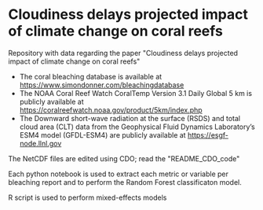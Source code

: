 # Cloudiness delays projected impact of climate change on coral reefs
Repository with data regarding the paper "Cloudiness delays projected impact of climate change on coral reefs"
+ The coral bleaching database is available at https://www.simondonner.com/bleachingdatabase
+ The NOAA Coral Reef Watch CoralTemp Version 3.1 Daily Global 5 km is publicly available at https://coralreefwatch.noaa.gov/product/5km/index.php 
+ The Downward short-wave radiation at the surface (RSDS) and total cloud area (CLT) data from the Geophysical Fluid Dynamics Laboratory’s ESM4 model (GFDL-ESM4) are publicly available at https://esgf-node.llnl.gov 

The NetCDF files are edited using CDO; read the "README_CDO_code" 

Each python notebook is used to extract each metric or variable per bleaching report and to perform the Random Forest classificaton model.

R script is used to perform mixed-effects models
